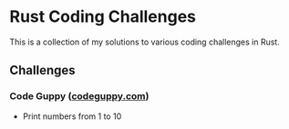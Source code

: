 # Rust Coding Challenges

This is a collection of my solutions to various coding challenges in Rust.

## Challenges

### Code Guppy ([codeguppy.com](codeguppy.com))

- Print numbers from 1 to 10

